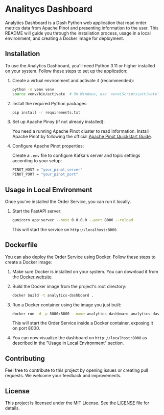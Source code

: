 # Analitycs Dashboard

Analytics Dashboard is a Dash Python web application that read order metrics data from Apache Pinot and presenting information to the user. This README will guide you through the installation process, usage in a local environment, and creating a Docker image for deployment.

## Installation

To use the Analytics Dashboard, you'll need Python 3.11 or higher installed on your system. Follow these steps to set up the application:


1. Create a virtual environment and activate it (recommended):

   ```bash
   python -m venv venv
   source venv/bin/activate  # On Windows, use 'venv\Scripts\activate'
   ```

2. Install the required Python packages:

   ```bash
   pip install -r requirements.txt
   ```

3. Set up Apache Pinoy (if not already installed):

   You need a running Apache Pinot cluster to read information. Install Apache Pinot by following the official [Apache Pinot Quickstart Guide](https://docs.pinot.apache.org/basics/getting-started).

4. Configure Apache Pinot properties:

   Create a `.env` file to configure Kafka's server and topic settings according to your setup:

   ```bash
   PINOT_HOST = "your_pinot_server"
   PINOT_PORT = "your_pinot_port"
   ```

## Usage in Local Environment

Once you've installed the Order Service, you can run it locally.

1. Start the FastAPI server:

   ```bash
   gunicorn app:server --host 0.0.0.0 --port 8000 --reload
   ```

   This will start the service on `http://localhost:8000`.

## Dockerfile

You can also deploy the Order Service using Docker. Follow these steps to create a Docker image:

1. Make sure Docker is installed on your system. You can download it from the [Docker website](https://www.docker.com/get-started).

2. Build the Docker image from the project's root directory:

   ```bash
   docker build -t analytics-dashboard .
   ```

3. Run a Docker container using the image you just built:

   ```bash
   docker run -d -p 8000:8000 --name analytics-dashboard analytics-dashboard
   ```

   This will start the Order Service inside a Docker container, exposing it on port 8000.

4. You can now visualize the dashboard on `http://localhost:8000` as described in the "Usage in Local Environment" section.

## Contributing

Feel free to contribute to this project by opening issues or creating pull requests. We welcome your feedback and improvements.

## License

This project is licensed under the MIT License. See the [LICENSE](../LICENSE) file for details.